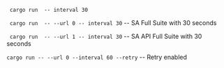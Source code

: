 ` cargo run  -- interval 30`

` cargo run  -- --url 0 -- interval 30` -- SA Full Suite with 30 seconds

` cargo run  -- --url 1 -- interval 30` -- SA API Full Suite with 30 seconds

`cargo run -- --url 0 --interval 60 --retry` -- Retry enabled